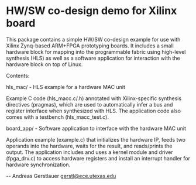 HW/SW co-design demo for Xilinx board
=====================================

This package contains a simple HW/SW co-design example for use with Xilinx 
Zynq-based ARM+FPGA prototyping boards. It includes a small hardware block 
for mapping into the programmable fabric using high-level synthesis (HLS) 
as well as a software application for interaction with the hardware block 
on top of Linux.

Contents:

 hls_mac/ - HLS example for a hardware MAC unit

   Example C code (hls_macc.c/.h) annotated with Xilinx-specific synthesis 
   directives (pragmas), which are used to automatically infer a bus and 
   register interface when synthesized with HLS. The application code also 
   comes with a testbench (hls_macc_test.c).

 board_app/ - Software application to interface with the hardware MAC unit

   Application example (example.c) that initializes the hardware IP, feeds 
   two operands into the hardware, waits for the result, and reads/prints 
   the output. The  application includes and uses a kernel module and driver 
   (fpga_drv.c) to access hardware registers and install an interrupt handler 
   for hardware synchronization. 

-- 
Andreas Gerstlauer <gerstl@ece.utexas.edu>
